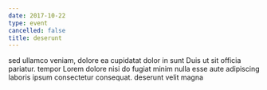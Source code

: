 ```yaml
---
date: 2017-10-22
type: event
cancelled: false
title: deserunt
---
```

sed ullamco veniam, dolore ea cupidatat dolor in sunt Duis ut sit officia pariatur. tempor Lorem dolore nisi do fugiat minim nulla esse aute adipiscing laboris ipsum consectetur consequat. deserunt velit magna